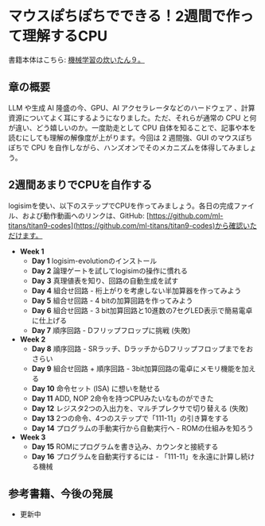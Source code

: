 # マウスぽちぽちでできる！2週間で作って理解するCPU

書籍本体はこちら: [機械学習の炊いたん９。](https://techbookfest.org/product/aS0LEeuYmv20msS2tKHDi6)

## 章の概要

LLM や生成 AI 隆盛の今、GPU、AI アクセラレータなどのハードウェア 、計算資源についてよく耳にするようになりました。ただ、それらが通常の CPU と何が違い、どう嬉しいのか。一度助走として CPU 自体を知ることで、記事や本を読むにしても理解の解像度が上がります。今回は 2 週間強、GUI のマウスぽちぽちで CPU を自作しながら、ハンズオンでそのメカニズムを体得してみましょう。

## 2週間あまりでCPUを自作する

logisimを使い、以下のステップでCPUを作ってみましょう。各日の完成ファイル、および動作動画へのリンクは、GitHub: [https://github.com/ml-titans/titan9-codes](https://github.com/ml-titans/titan9-codes)から確認いただけます。

- **Week 1**
    - **Day 1** logisim-evolutionのインストール
    - **Day 2** 論理ゲートを試してlogisimの操作に慣れる
    - **Day 3** 真理値表を知り、回路の自動生成を試す
    - **Day 4** 組合せ回路 - 桁上がりを考慮しない半加算器を作ってみよう
    - **Day 5** 組合せ回路 - 4 bitの加算回路を作ってみよう
    - **Day 6** 組合せ回路 - 3 bit加算回路と10進数の7セグLED表示で簡易電卓に仕上げる
    - **Day 7** 順序回路 - Dフリップフロップに挑戦 (失敗)
- **Week 2**
    - **Day 8** 順序回路 - SRラッチ、DラッチからDフリップフロップまでをおさらい
    - **Day 9** 組合せ回路 + 順序回路 - 3bit加算回路の電卓にメモリ機能を加える
    - **Day 10** 命令セット (ISA) に想いを馳せる
    - **Day 11** ADD, NOP 2命令を持つCPUみたいなものができた
    - **Day 12** レジスタ2つの入出力を、マルチプレクサで切り替える (失敗)
    - **Day 13** 2つの命令、4つのステップで「111-11」の引き算をする
    - **Day 14** プログラムの手動実行から自動実行へ - ROMの仕組みを知ろう
- **Week 3**
    - **Day 15** ROMにプログラムを書き込み、カウンタと接続する
    - **Day 16** プログラムを自動実行するには - 「111-11」を永遠に計算し続ける機械

## 参考書籍、今後の発展

- 更新中
